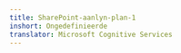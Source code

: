 ```yaml
---
title: SharePoint-aanlyn-plan-1
inshort: Ongedefinieerde
translator: Microsoft Cognitive Services
---
```




